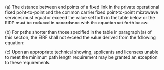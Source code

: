 (a) The distance between end points of a fixed link in the private operational fixed point-to-point and the common carrier fixed point-to-point microwave services must equal or exceed the value set forth in the table below or the EIRP must be reduced in accordance with the equation set forth below:

(b) For paths shorter than those specified in the table in paragraph (a) of this section, the EIRP shall not exceed the value derived from the following equation:
                                    

(c) Upon an appropriate technical showing, applicants and licensees unable to meet the minimum path length requirement may be granted an exception to these requirements.
                                    

